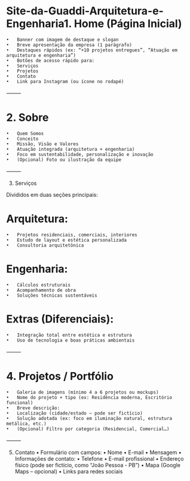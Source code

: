 # Site-da-Guaddi-Arquitetura-e-Engenharia1. Home (Página Inicial)
	•	Banner com imagem de destaque e slogan
	•	Breve apresentação da empresa (1 parágrafo)
	•	Destaques rápidos (ex: “+10 projetos entregues”, “Atuação em arquitetura e engenharia”)
	•	Botões de acesso rápido para:
	•	Serviços
	•	Projetos
	•	Contato
	•	Link para Instagram (ou ícone no rodapé)

⸻
 
# 2. Sobre
	•	Quem Somos
	•	Conceito 
	•	Missão, Visão e Valores
	•	Atuação integrada (arquitetura + engenharia)
	•	Foco em sustentabilidade, personalização e inovação
	•	(Opcional) Foto ou ilustração da equipe

⸻

3. Serviços

Divididos em duas seções principais:

# Arquitetura:
	•	Projetos residenciais, comerciais, interiores
	•	Estudo de layout e estética personalizada
	•	Consultoria arquitetônica

# Engenharia:
	•	Cálculos estruturais
	•	Acompanhamento de obra
	•	Soluções técnicas sustentáveis

# Extras (Diferenciais):
	•	Integração total entre estética e estrutura
	•	Uso de tecnologia e boas práticas ambientais

⸻

# 4. Projetos / Portfólio
	•	Galeria de imagens (mínimo 4 a 6 projetos ou mockups)
	•	Nome do projeto + tipo (ex: Residência moderna, Escritório funcional)
	•	Breve descrição:
	•	Localização (cidade/estado – pode ser fictício)
	•	Solução adotada (ex: foco em iluminação natural, estrutura metálica, etc.)
	•	(Opcional) Filtro por categoria (Residencial, Comercial…)

⸻

5. Contato
	•	Formulário com campos:
	•	Nome
	•	E-mail
	•	Mensagem
	•	Informações de contato:
	•	Telefone
	•	E-mail profissional
	•	Endereço físico (pode ser fictício, como “João Pessoa - PB”)
	•	Mapa (Google Maps – opcional)
	•	Links para redes sociais
	
